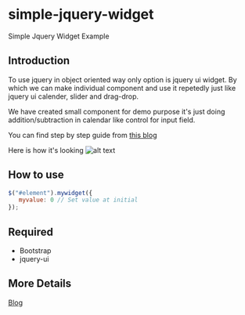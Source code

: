# simple-jquery-widget
Simple Jquery Widget Example

## Introduction
To use jquery in object oriented way only option is jquery ui widget. By which we can make individual component and use it repetedly just like jquery ui calender, slider and drag-drop.

We have created small component for demo purpose it's just doing addition/subtraction in calendar like control for input field.

You can find step by step guide from [this blog](https://www.logisticinfotech.com/blog/jquery-ui-widget-simple-yet-elegant-example)

Here is how it's looking
![alt text](https://www.logisticinfotech.com/wp-content/uploads/2018/07/jquery-simple-widget.gif
 "JQuery simplest widget")


## How to use
```javascript
$("#element").mywidget({
   myvalue: 0 // Set value at initial
});
```

## Required

- Bootstrap
- jquery-ui

## More Details
[Blog](https://www.logisticinfotech.com/blog/jquery-ui-widget-simple-yet-elegant-example")

